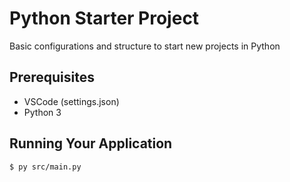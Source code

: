 # Python Starter Project

Basic configurations and structure to start new projects in Python

## Prerequisites

- VSCode (settings.json)
- Python 3

## Running Your Application

```bash
$ py src/main.py
```
